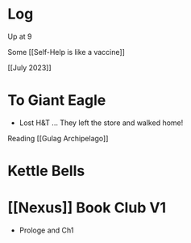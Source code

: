 


# Log

Up at 9

Some [[Self-Help is like a vaccine]]

[[July 2023]]

# To Giant Eagle
- Lost H&T ... They left the store and walked home!

Reading [[Gulag Archipelago]]

# Kettle Bells

# [[Nexus]] Book Club V1
- Prologe and Ch1 
